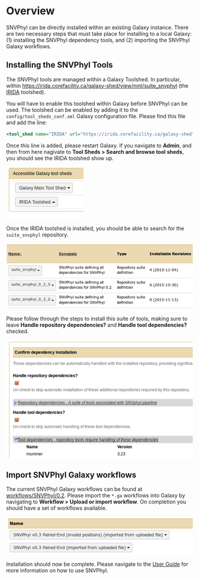# Overview

SNVPhyl can be directly installed within an existing Galaxy instance.  There are two necessary steps that must take place for installing to a local Galaxy: (1) installing the SNVPhyl dependency tools, and (2) importing the SNVPhyl Galaxy workflows.

## Installing the SNVPhyl Tools

The SNVPhyl tools are managed within a Galaxy Toolshed.  In particular, within <https://irida.corefacility.ca/galaxy-shed/view/nml/suite_snvphyl> (the [IRIDA][] toolshed).

You will have to enable this toolshed within Galaxy before SNVPhyl can be used.  The toolshed can be enabled by adding it to the `config/tool_sheds_conf.xml` Galaxy configuration file.  Please find this file and add the line:

```xml
<tool_shed name="IRIDA" url="https://irida.corefacility.ca/galaxy-shed"/>
```

Once this line is added, please restart Galaxy.  If you navigate to **Admin**, and then from here nagivate to **Tool Sheds > Search and browse tool sheds**, you should see the IRIDA toolshed show up.

![irida-toolshed][]

Once the IRIDA toolshed is installed, you should be able to search for the `suite_snvphyl` repository.

![suite-snvphyl-repository][]

Please follow through the steps to install this suite of tools, making sure to leave **Handle repository dependencies?** and **Handle tool dependencies?** checked.

![snvphyl-tool-dependencies][]

## Import SNVPhyl Galaxy workflows

The current SNVPhyl Galaxy workflows can be found at [workflows/SNVPhyl/0.2](workflows/SNVPhyl/0.2).  Please import the `*.ga` workflows into Galaxy by navigating to **Workflow > Upload or import workflow**.  On completion you should have a set of workflows available.

![snvphyl-import-workflows][]

Installation should now be complete.  Please navigate to the [User Guide][] for more information on how to use SNVPhyl.

[IRIDA]: http://irida.ca
[irida-toolshed]: images/irida-toolshed.png
[suite-snvphyl-repository]: images/suite-snvphyl-repository.png
[snvphyl-tool-dependencies]: images/snvphyl-tool-dependencies.png
[User Guide]: ../user/usage.md
[snvphyl-import-workflows]: images/snvphyl-import-workflows.png
